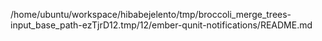 /home/ubuntu/workspace/hibabejelento/tmp/broccoli_merge_trees-input_base_path-ezTjrD12.tmp/12/ember-qunit-notifications/README.md